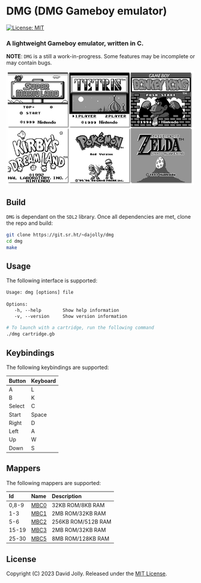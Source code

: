 # DMG (DMG Gameboy emulator)

[![License: MIT](https://shields.io/badge/license-MIT-blue.svg?style=flat)](LICENSE)

### A lightweight Gameboy emulator, written in C.

__NOTE__: `DMG` is a still a work-in-progress. Some features may be incomplete or may contain bugs.

![DMG](docs/dmg.png)

## Build

`DMG` is dependant on the `SDL2` library. Once all dependencies are met, clone the repo and build:

```bash
git clone https://git.sr.ht/~dajolly/dmg
cd dmg
make
```

## Usage

The following interface is supported:

```
Usage: dmg [options] file

Options:
   -h, --help        Show help information
   -v, --version     Show version information
```

```bash
# To launch with a cartridge, run the following command
./dmg cartridge.gb
```

## Keybindings

The following keybindings are supported:

|Button |Keyboard|
|:------|:-------|
|A      |L       |
|B      |K       |
|Select |C       |
|Start  |Space   |
|Right  |D       |
|Left   |A       |
|Up     |W       |
|Down   |S       |

## Mappers

The following mappers are supported:

|Id   |Name                                       |Description       |
|:----|:------------------------------------------|:-----------------|
|0,8-9|[MBC0](https://gbdev.io/pandocs/nombc.html)|32KB ROM/8KB RAM  |
|1-3  |[MBC1](https://gbdev.io/pandocs/MBC1.html) |2MB ROM/32KB RAM  |
|5-6  |[MBC2](https://gbdev.io/pandocs/MBC2.html) |256KB ROM/512B RAM|
|15-19|[MBC3](https://gbdev.io/pandocs/MBC3.html) |2MB ROM/32KB RAM  |
|25-30|[MBC5](https://gbdev.io/pandocs/MBC5.html) |8MB ROM/128KB RAM |

## License

Copyright (C) 2023 David Jolly. Released under the [MIT License](LICENSE).
